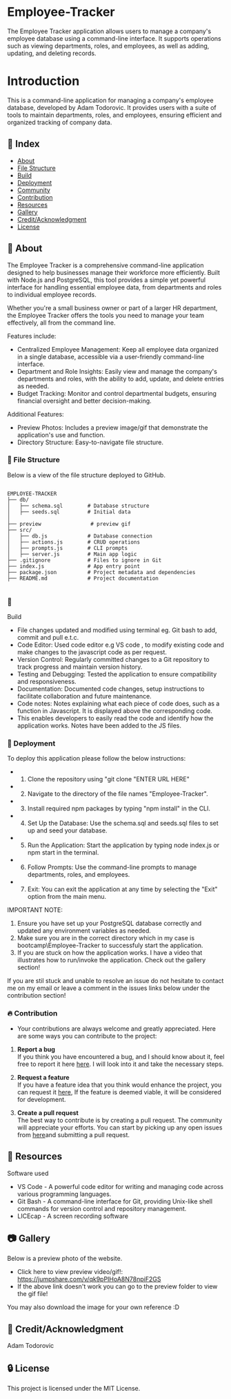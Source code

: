 # Employee-Tracker

The Employee Tracker application allows users to manage a company's employee database using a command-line interface. It supports operations such as viewing departments, roles, and employees, as well as adding, updating, and deleting records.

# Introduction
 
 This is a command-line application for managing a company's employee database, developed by Adam Todorovic. 
 It provides users with a suite of tools to maintain departments, roles, and employees, ensuring efficient and organized tracking of company data.

## :ledger: Index

- [About](#beginner-about)
- [File Structure](#file_folder-file-structure)
- [Build](#hammer-build)  
- [Deployment](#rocket-deployment)  
- [Community](#cherry_blossom-community)
- [Contribution](#fire-contribution)
- [Resources](#page_facing_up-resources)
- [Gallery](#camera-gallery)
- [Credit/Acknowledgment](#star2-creditacknowledgment)
- [License](#lock-license)

##  :beginner: About

The Employee Tracker is a comprehensive command-line application designed to help businesses manage their workforce more efficiently. Built with Node.js and PostgreSQL, this tool provides a simple yet powerful interface for handling essential employee data, from departments and roles to individual employee records.

Whether you're a small business owner or part of a larger HR department, the Employee Tracker offers the tools you need to manage your team effectively, all from the command line.

Features include:

- Centralized Employee Management: Keep all employee data organized in a single database, accessible via a user-friendly command-line interface.
- Department and Role Insights: Easily view and manage the company's departments and roles, with the ability to add, update, and delete entries as needed.
- Budget Tracking: Monitor and control departmental budgets, ensuring financial oversight and better decision-making.

Additional Features:

- Preview Photos: Includes a preview image/gif that demonstrate the application's use and function.
- Directory Structure: Easy-to-navigate file structure.

###  :file_folder: File Structure

Below is a view of the file structure deployed to GitHub.

```plaintext

EMPLOYEE-TRACKER
├── db/                   
│   ├── schema.sql        # Database structure
│   ├── seeds.sql         # Initial data
│
├── preview                # preview gif
├── src/
│   ├── db.js             # Database connection
│   ├── actions.js        # CRUD operations
│   ├── prompts.js        # CLI prompts
│   ├── server.js         # Main app logic
├── .gitignore            # Files to ignore in Git
├── index.js              # App entry point
├── package.json          # Project metadata and dependencies
├── README.md             # Project documentation


```

###  :hammer:

Build
- File changes updated and modified using terminal eg. Git bash to add, commit and pull e.t.c.
- Code Editor: Used code editor e.g VS code , to modify existing code and make changes to the javascript code as per request.
- Version Control: Regularly committed changes to a Git repository to track progress and maintain version history.
- Testing and Debugging: Tested the application to ensure compatibility and responsiveness.
- Documentation: Documented code changes, setup instructions to facilitate collaboration and future maintenance.
- Code notes: Notes explaining what each piece of code does, such as a function in Javascript. It is displayed above the corresponding code.
- This enables developers to easily read the code and identify how the application works. Notes have been added to the JS files.

### :rocket: Deployment

To deploy this application please follow the below instructions:

- 1. Clone the repository using "git clone "ENTER URL HERE"
- 2. Navigate to the directory of the file names "Employee-Tracker".
- 3. Install required npm packages by typing "npm install" in the CLI.
- 4. Set Up the Database: Use the schema.sql and seeds.sql files to set up and seed your database.
- 5. Run the Application: Start the application by typing node index.js or npm start in the terminal.
- 6. Follow Prompts: Use the command-line prompts to manage departments, roles, and employees.
- 7. Exit: You can exit the application at any time by selecting the "Exit" option from the main menu.

IMPORTANT NOTE:

1. Ensure you have set up your PostgreSQL database correctly and updated any environment variables as needed. 
2. Make sure you are in the correct directory which in my case is bootcamp\Employee-Tracker to successfuly start the application. 
3. If you are stuck on how the application works. I have a video that illustrates how to run/invoke the application. Check out the gallery section!
  
  If you are stil stuck and unable to resolve an issue do not hesitate to contact me on 
  my email or leave a comment in the issues links below under the contribution section!

 ###  :fire: Contribution

 - Your contributions are always welcome and greatly appreciated. Here are some ways you can contribute to the project:

 1. **Report a bug** <br>
 If you think you have encountered a bug, and I should know about it, feel free to report it here [here](https://github.com/ProjectAdam95/Employee-Tracker/issues). I will look into it and take the necessary steps.
 
 2. **Request a feature** <br>
 If you have a feature idea that you think would enhance the project, you can request it [here](https://github.com/ProjectAdam95/Employee-Tracker/issues), If the feature is deemed viable, it will be considered for development. 

 3. **Create a pull request** <br>
 The best way to contribute is by creating a pull request. The community will appreciate your efforts. You can start by picking up any open issues from [here](https://github.com/ProjectAdam95/Employee-Tracker/issues)and submitting a pull request.

##  :page_facing_up: Resources

Software used
- VS Code -  A powerful code editor for writing and managing code across various programming languages.
- Git Bash - A command-line interface for Git, providing Unix-like shell commands for version control and repository management.
- LICEcap - A screen recording software

##  :camera: Gallery
Below is a preview photo of the website.

- Click here to view preview video/gif!: https://jumpshare.com/v/qk9pPIHoA8N78npiF2GS
- If the above link doesn't work you can go to the preview folder to view the gif file!

You may also download the image for your own reference :D

## :star2: Credit/Acknowledgment
Adam Todorovic

##  :lock: License
This project is licensed under the MIT License.
